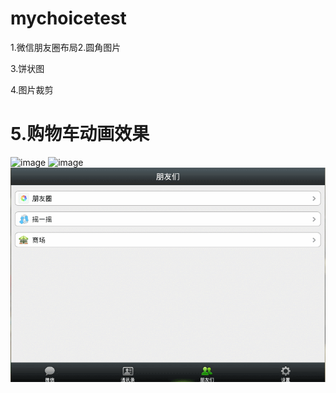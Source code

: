 mychoicetest
============
1.微信朋友圈布局2.圆角图片

3.饼状图

4.图片裁剪

5.购物车动画效果
===

 ![image](https://github.com/guxun12/file_temp/blob/master/my_choice_demo/143340eebzs9e0yy3fgk8d.gif)
 ![image]( https://github.com/guxun12/file_temp/blob/master/my_choice_demo/143345ogc8wgo28cd284cm.gif)
 ![image](https://github.com/guxun12/file_temp/blob/master/my_choice_demo/143345vfeuzfxchxnzeexr.gif)

 

